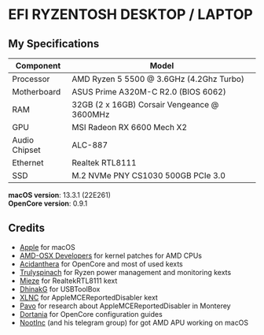 # EFI RYZENTOSH DESKTOP / LAPTOP
 
 
## My Specifications
 
|  **Component**   | **Model**                                  |
| ---------------- | ------------------------------------------ |
| Processor        | AMD Ryzen 5 5500 @ 3.6GHz (4.2Ghz Turbo)   |
| Motherboard      | ASUS Prime A320M-C R2.0 (BIOS 6062)        |
| RAM              | 32GB (2 x 16GB) Corsair Vengeance @ 3600MHz|
| GPU              | MSI Radeon RX 6600 Mech X2                 |
| Audio Chipset    | ALC-887                                    |
| Ethernet         | Realtek RTL8111                            |
| SSD              | M.2 NVMe PNY CS1030 500GB PCIe 3.0	     |

**macOS version**: 13.3.1 (22E261) \
**OpenCore version**: 0.9.1

## Credits

- [Apple](https://apple.com) for macOS
- [AMD-OSX Developers](https://github.com/AMD-OSX) for kernel patches for AMD CPUs
- [Acidanthera](https://github.com/acidanthera) for OpenCore and most of used kexts
- [Trulyspinach](https://github.com/trulyspinach) for Ryzen power management and monitoring kexts
- [Mieze](https://github.com/Mieze) for RealtekRTL8111 kext
- [DhinakG](https://github.com/USBToolBox) for USBToolBox
- [XLNC](https://github.com/naveenkrdy) for AppleMCEReportedDisabler kext
- [Pavo](https://github.com/Pavo-IM) for research about AppleMCEReportedDisabler in Monterey
- [Dortania](https://github.com/dortania) for OpenCore configuration guides
- [NootInc](https://github.com/NootInc) (and his telegram group) for got AMD APU working on macOS 
